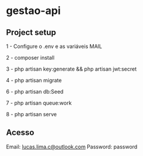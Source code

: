 # gestao-api

## Project setup

1 - Configure o .env e as variáveis MAIL

2 - composer install

3 - php artisan key:generate && php artisan jwt:secret

4 - php artisan migrate

6 - php artisan db:Seed

7 - php artisan queue:work

8 - php artisan serve

## Acesso

Email: lucas.lima.c@outlook.com
Password: password

